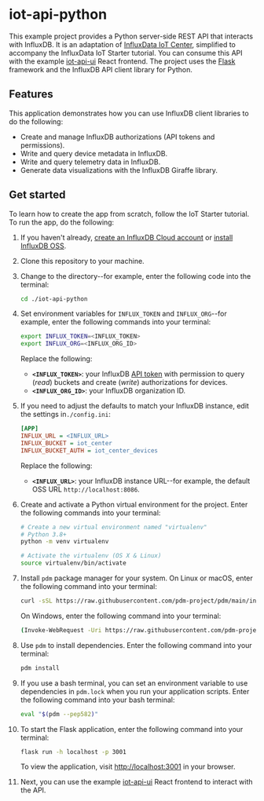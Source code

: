 # iot-api-python

This example project provides a Python server-side REST API that interacts with InfluxDB.
It is an adaptation of [InfluxData IoT Center](https://github.com/bonitoo-io/iot-center-v2), simplified to accompany the InfluxData IoT Starter tutorial.
You can consume this API with the example [iot-api-ui](https://github.com/influxdata/iot-api-ui) React frontend.
The project uses the [Flask](https://palletsprojects.com/p/flask/) framework and the InfluxDB API client library for Python.

## Features

This application demonstrates how you can use InfluxDB client libraries to do the following:

- Create and manage InfluxDB authorizations (API tokens and permissions).
- Write and query device metadata in InfluxDB.
- Write and query telemetry data in InfluxDB.
- Generate data visualizations with the InfluxDB Giraffe library.

## Get started

To learn how to create the app from scratch, follow the IoT Starter tutorial.
To run the app, do the following:

1. If you haven't already, [create an InfluxDB Cloud account](https://www.influxdata.com/products/influxdb-cloud/) or [install InfluxDB OSS](https://www.influxdata.com/products/influxdb/).
2. Clone this repository to your machine.
3. Change to the directory--for example, enter the following code into the terminal:

   ```bash
   cd ./iot-api-python
   ```

4. Set environment variables for `INFLUX_TOKEN` and `INFLUX_ORG`--for example, enter the following commands into your terminal:

   ```bash
   export INFLUX_TOKEN=<INFLUX_TOKEN>
   export INFLUX_ORG=<INFLUX_ORG_ID>
   ```

   Replace the following:

   - **`<INFLUX_TOKEN>`**: your InfluxDB [API token](#authorization) with permission to query (_read_) buckets and create (_write_) authorizations for devices.
   - **`<INFLUX_ORG_ID>`**: your InfluxDB organization ID.

5. If you need to adjust the defaults to match your InfluxDB instance, edit the settings in`./config.ini`:

   ```ini
   [APP]
   INFLUX_URL = <INFLUX_URL>
   INFLUX_BUCKET = iot_center
   INFLUX_BUCKET_AUTH = iot_center_devices
   ```

   Replace the following:

   - **`<INFLUX_URL>`**: your InfluxDB instance URL--for example, the default OSS URL `http://localhost:8086`.

6. Create and activate a Python virtual environment for the project.
   Enter the following commands into your terminal:

   ```bash
   # Create a new virtual environment named "virtualenv"
   # Python 3.8+
   python -m venv virtualenv

   # Activate the virtualenv (OS X & Linux)
   source virtualenv/bin/activate
   ```

7. Install `pdm` package manager for your system.
On Linux or macOS, enter the following command into your terminal:

   ```bash
   curl -sSL https://raw.githubusercontent.com/pdm-project/pdm/main/install-pdm.py | python3 -
   ```

   On Windows, enter the following command into your terminal:

   ```bash
   (Invoke-WebRequest -Uri https://raw.githubusercontent.com/pdm-project/pdm/main/install-pdm.py -UseBasicParsing).Content | python -
   ```

8. Use `pdm` to install dependencies.
   Enter the following command into your terminal:

   ```bash
   pdm install
   ```

9. If you use a bash terminal, you can set an environment variable to use dependencies in `pdm.lock` when you run your application scripts.
   Enter the following command into your bash terminal:

   ```bash
   eval "$(pdm --pep582)"
   ```

10. To start the Flask application, enter the following command into your terminal:

    ```bash
    flask run -h localhost -p 3001
    ```

    To view the application, visit <http://localhost:3001> in your browser.
11. Next, you can use the example [iot-api-ui](https://github.com/influxdata/iot-api-ui) React frontend to interact with the API.
